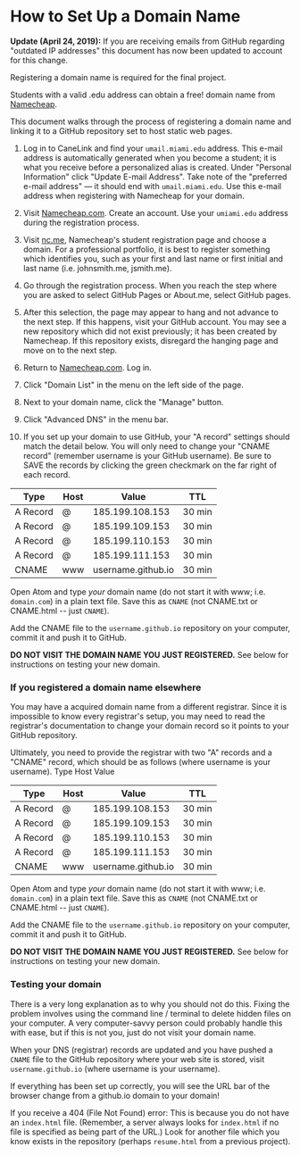 # How to Set Up a Domain Name

**Update (April 24, 2019):** If you are receiving emails from GitHub regarding "outdated IP addresses" this document has now been updated to account for this change.

Registering a domain name is required for the final project.

Students with a valid .edu address can obtain a free! domain name from [Namecheap](https://nc.me/).

This document walks through the process of registering a domain name and linking it to a GitHub repository set to host static web pages.

1. Log in to CaneLink and find your `umail.miami.edu` address. This e-mail address is automatically generated when you become a student; it is what you receive before a personalized alias is created. Under "Personal Information" click "Update E-mail Address". Take note of the "preferred e-mail address" — it should end with `umail.miami.edu`. Use this e-mail address when registering with Namecheap for your domain.

2. Visit [Namecheap.com](http://namecheap.com). Create an account. Use your `umiami.edu` address during the registration process.

3. Visit [nc.me](http://nc.me), Namecheap's student registration page and choose a domain. For a professional portfolio, it is best to register something which identifies you, such as your first and last name or first initial and last name (i.e. johnsmith.me, jsmith.me).

4. Go through the registration process. When you reach the step where you are asked to select GitHub Pages or About.me, select GitHub pages.

5. After this selection, the page may appear to hang and not advance to the next step. If this happens, visit your GitHub account. You may see a new repository which did not exist previously; it has been created by Namecheap. If this repository exists, disregard the hanging page and move on to the next step.

6. Return to [Namecheap.com](http://namecheap.com). Log in.

7. Click "Domain List" in the menu on the left side of the page.

8. Next to your domain name, click the "Manage" button.

9. Click "Advanced DNS" in the menu bar.

10. If you set up your domain to use GitHub, your "A record" settings should match the detail below. You will only need to change your "CNAME record" (remember username is your GitHub username). Be sure to SAVE the records by clicking the green checkmark on the far right of each record.


| Type     | Host | Value              | TTL    |
|----------|------|--------------------|--------|
| A Record | @    | 185.199.108.153    | 30 min |
| A Record | @    | 185.199.109.153    | 30 min |
| A Record | @    | 185.199.110.153    | 30 min |
| A Record | @    | 185.199.111.153    | 30 min |
| CNAME    | www  | username.github.io | 30 min |


Open Atom and type *your* domain name (do not start it with www; i.e. `domain.com`) in a plain text file. Save this as `CNAME` (not CNAME.txt or CNAME.html -- just `CNAME`).

Add the CNAME file to the `username.github.io` repository on your computer, commit it and push it to GitHub.

**DO NOT VISIT THE DOMAIN NAME YOU JUST REGISTERED.** See below for instructions on testing your new domain.


### If you registered a domain name elsewhere

You may have a acquired domain name from a different registrar. Since it is impossible to know every registrar's setup, you may need to read the registrar's documentation to change your domain record so it points to your GitHub repository.

Ultimately, you need to provide the registrar with two "A" records and a "CNAME" record, which should be as follows (where username is your username).
Type 	Host 	Value

| Type     | Host | Value              | TTL    |
|----------|------|--------------------|--------|
| A Record | @    | 185.199.108.153    | 30 min |
| A Record | @    | 185.199.109.153    | 30 min |
| A Record | @    | 185.199.110.153    | 30 min |
| A Record | @    | 185.199.111.153    | 30 min |
| CNAME    | www  | username.github.io | 30 min |

Open Atom and type *your* domain name (do not start it with www; i.e. `domain.com`) in a plain text file. Save this as `CNAME` (not CNAME.txt or CNAME.html -- just `CNAME`).

Add the CNAME file to the `username.github.io` repository on your computer, commit it and push it to GitHub.

**DO NOT VISIT THE DOMAIN NAME YOU JUST REGISTERED.** See below for instructions on testing your new domain.


### Testing your domain

There is a very long explanation as to why you should not do this. Fixing the problem involves using the command line / terminal to delete hidden files on your computer. A very computer-savvy person could probably handle this with ease, but if this is not you, just do not visit your domain name.

When your DNS (registrar) records are updated and you have pushed a `CNAME` file to the GitHub repository where your web site is stored, visit `username.github.io` (where username is your username).

If everything has been set up correctly, you will see the URL bar of the browser change from a github.io domain to your domain!

If you receive a 404 (File Not Found) error: This is because you do not have an `index.html` file. (Remember, a server always looks for `index.html` if no file is specified as being part of the URL.) Look for another file which you know exists in the repository (perhaps `resume.html` from a previous project).
